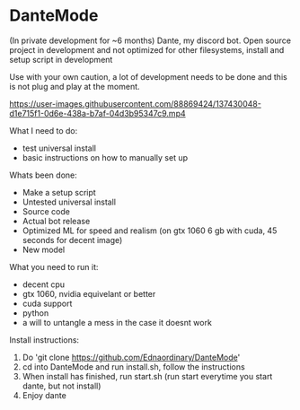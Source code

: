 # DanteMode
(In private development for ~6 months) Dante, my discord bot. Open source project in development and not optimized for other filesystems, install and setup script in development

Use with your own caution, a lot of development needs to be done and this is not plug and play at the moment.



https://user-images.githubusercontent.com/88869424/137430048-d1e715f1-0d6e-438a-b7af-04d3b95347c9.mp4



What I need to do:
- test universal install
- basic instructions on how to manually set up

Whats been done:
- Make a setup script
- Untested universal install
- Source code
- Actual bot release
- Optimized ML for speed and realism (on gtx 1060 6 gb with cuda, 45 seconds for decent image)
- New model

What you need to run it:
- decent cpu
- gtx 1060, nvidia equivelant or better
- cuda support
- python
- a will to untangle a mess in the case it doesnt work

Install instructions:
1. Do 'git clone https://github.com/Ednaordinary/DanteMode'
2. cd into DanteMode and run install.sh, follow the instructions
3. When install has finished, run start.sh (run start everytime you start dante, but not install)
4. Enjoy dante
